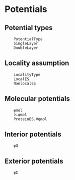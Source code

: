 # Potentials

## Potential types
```@docs
    PotentialType
    SingleLayer
    DoubleLayer
```

## Locality assumption
```@docs
    LocalityType
    LocalES
    NonlocalES
```

## Molecular potentials
```@docs
    φmol
    ∂ₙφmol
    ProteinES.∇φmol
```

## Interior potentials
```@docs
    φΩ
```

## Exterior potentials
```@docs
    φΣ
```
